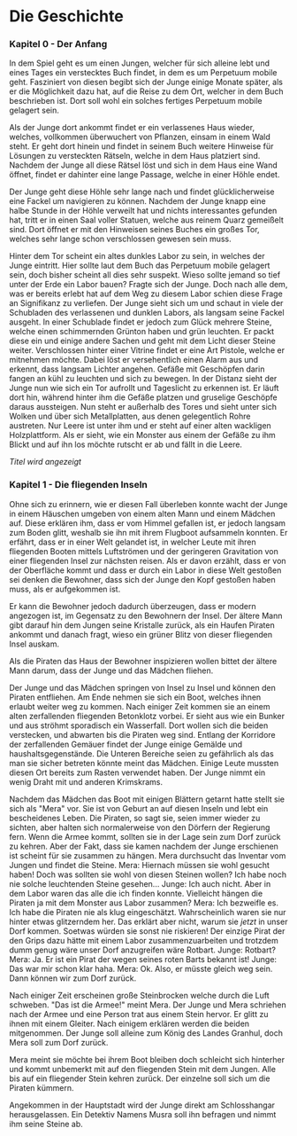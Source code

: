 # Die Geschichte

### Kapitel 0 - Der Anfang

In dem Spiel geht es um einen Jungen, welcher für sich alleine lebt
und eines Tages ein verstecktes Buch findet, in dem es um
Perpetuum mobile geht. Fasziniert von diesen begibt sich der
Junge einige Monate später, als er die Möglichkeit dazu hat, auf die
Reise zu dem Ort, welcher in dem Buch beschrieben ist.
Dort soll wohl ein solches fertiges Perpetuum mobile gelagert sein.

Als der Junge dort ankommt findet er ein verlassenes Haus wieder,
welches, vollkommen überwuchert von Pflanzen, einsam in einem Wald steht.
Er geht dort hinein und findet in seinem Buch weitere Hinweise für
Lösungen zu versteckten Rätseln, welche in dem Haus platziert sind.
Nachdem der Junge all diese Rätsel löst und sich in dem Haus eine Wand
öffnet, findet er dahinter eine lange Passage, welche in einer Höhle
endet.

Der Junge geht diese Höhle sehr lange nach und findet glücklicherweise
eine Fackel um navigieren zu können.
Nachdem der Junge knapp eine halbe Stunde in der Höhle verweilt hat
und nichts interessantes gefunden hat, tritt er in einen Saal voller
Statuen, welche aus reinem Quarz gemeißelt sind. Dort öffnet er mit
den Hinweisen seines Buches ein großes Tor, welches sehr lange schon
verschlossen gewesen sein muss.

Hinter dem Tor scheint ein altes dunkles Labor zu sein, in welches der
Junge eintritt. Hier sollte laut dem Buch das Perpetuum mobile gelagert
sein, doch bisher scheint all dies sehr suspekt.
	Wieso sollte jemand so tief unter der Erde ein Labor bauen?
Fragte sich der Junge. Doch nach alle dem, was er bereits erlebt hat
auf dem Weg zu diesem Labor schien diese Frage an Signifikanz zu
verliefen.
Der Junge sieht sich um und schaut in viele der Schubladen des
verlassenen und dunklen Labors, als langsam seine Fackel ausgeht.
In einer Schublade findet er jedoch zum Glück mehrere Steine, welche
einen schimmernden Grünton haben und grün leuchten. Er packt diese ein
und einige andere Sachen und geht mit dem Licht dieser Steine weiter.
Verschlossen hinter einer Vitrine findet er eine Art Pistole, welche
er mitnehmen möchte. Dabei löst er versehentlich einen Alarm aus und
erkennt, dass langsam Lichter angehen. Gefäße mit Geschöpfen darin
fangen an kühl zu leuchten und sich zu bewegen.
In der Distanz sieht der Junge nun wie sich ein Tor aufrollt und
Tageslicht zu erkennen ist. Er läuft dort hin, während hinter ihm
die Gefäße platzen und gruselige Geschöpfe daraus aussteigen.
Nun steht er außerhalb des Tores und sieht unter sich Wolken und über
sich Metallplatten, aus denen gelegentlich Rohre austreten.
Nur Leere ist unter ihm und er steht auf einer alten wackligen
Holzplattform. Als er sieht, wie ein Monster aus einem der Gefäße
zu ihm Blickt und auf ihn los möchte rutscht er ab und fällt in die
Leere.

*_Titel wird angezeigt_*

### Kapitel 1 - Die fliegenden Inseln

Ohne sich zu erinnern, wie er diesen Fall überleben konnte wacht
der Junge in einem Häuschen umgeben von einem alten Mann und einem
Mädchen auf. Diese erklären ihm, dass er vom Himmel gefallen ist,
er jedoch langsam zum Boden glitt, weshalb sie ihn mit ihrem Flugboot
aufsammeln konnten.
Er erfährt, dass er in einer Welt gelandet ist, in welcher Leute
mit ihren fliegenden Booten mittels Luftströmen und der geringeren
Gravitation von einer fliegenden Insel zur nächsten reisen.
Als er davon erzählt, dass er von der Oberfläche kommt und dass er
durch ein Labor in diese Welt gestoßen sei denken die Bewohner,
dass sich der Junge den Kopf gestoßen haben muss, als er aufgekommen
ist.

Er kann die Bewohner jedoch dadurch überzeugen, dass er modern
angezogen ist, im Gegensatz zu den Bewohnern der Insel. Der ältere
Mann gibt darauf hin dem Jungen seine Kristalle zurück, als ein Haufen
Piraten ankommt und danach fragt, wieso ein grüner Blitz von dieser
fliegenden Insel auskam.

Als die Piraten das Haus der Bewohner inspizieren wollen bittet der
ältere Mann darum, dass der Junge und das Mädchen fliehen.

Der Junge und das Mädchen springen von Insel zu Insel und können den
Piraten entfliehen. Am Ende nehmen sie sich ein Boot, welches ihnen
erlaubt weiter weg zu kommen. Nach einiger Zeit kommen sie an einem
alten zerfallenden fliegenden Betonklotz vorbei. Er sieht aus wie ein
Bunker und aus ströhmt sporadisch ein Wasserfall.
Dort wollen sich die beiden verstecken, und abwarten bis die Piraten
weg sind.
Entlang der Korridore der zerfallenden Gemäuer findet der Junge einige
Gemälde und haushaltsgegenstände. Die Unteren Bereiche seien zu
gefährlich als das man sie sicher betreten könnte meint das Mädchen.
Einige Leute mussten diesen Ort bereits zum Rasten verwendet haben.
Der Junge nimmt ein wenig Draht mit und anderen Krimskrams.

Nachdem das Mädchen das Boot mit einigen Blättern getarnt hatte stellt
sie sich als "Mera" vor. Sie ist von Geburt an auf diesen Inseln und
lebt ein bescheidenes Leben. Die Piraten, so sagt sie, seien immer
wieder zu sichten, aber halten sich normalerweise von den Dörfern
der Regierung fern.
Wenn die Armee kommt, sollten sie in der Lage sein zum Dorf zurück zu
kehren. Aber der Fakt, dass sie kamen nachdem der Junge erschienen ist
scheint für sie zusammen zu hängen.
Mera durchsucht das Inventar vom Jungen und findet die Steine.
	Mera: Hiernach müssen sie wohl gesucht haben!
	      Doch was sollten sie wohl von diesen Steinen wollen?
		  Ich habe noch nie solche leuchtenden Steine gesehen...
	Junge: Ich auch nicht. Aber in dem Labor waren das alle die ich
	       finden konnte. Vielleicht hängen die Piraten ja mit dem
		   Monster aus Labor zusammen?
	Mera: Ich bezweifle es. Ich habe die Piraten nie als klug eingeschätzt.
	      Wahrscheinlich waren sie nur hinter etwas glitzerndem her. Das
		  erklärt aber nicht, warum sie _jetzt_ in unser Dorf kommen.
		  Soetwas würden sie sonst nie riskieren!
		  Der einzige Pirat der den Grips dazu hätte mit einem Labor
		  zusammenzuarbeiten und trotzdem dumm genug wäre unser Dorf
		  anzugreifen wäre Rotbart.
	Junge: Rotbart?
	Mera: Ja. Er ist ein Pirat der wegen seines roten Barts bekannt ist!
	Junge: Das war mir schon klar haha.
	Mera: Ok. Also, er müsste gleich weg sein. Dann können wir zum Dorf
	      zurück.

Nach einiger Zeit erscheinen große Steinbrocken welche durch die Luft
schweben. "Das ist die Armee!" meint Mera. Der Junge und Mera
schriehen nach der Armee und eine Person trat aus einem Stein hervor.
Er glitt zu ihnen mit einem Gleiter. Nach einigem erklären werden die
beiden mitgenommen.
Der Junge soll alleine zum König des Landes Granhul, doch Mera soll zum
Dorf zurück.

Mera meint sie möchte bei ihrem Boot bleiben doch schleicht sich
hinterher und kommt unbemerkt mit auf den fliegenden Stein mit dem Jungen.
Alle bis auf ein fliegender Stein kehren zurück. Der einzelne soll sich
um die Piraten kümmern.

Angekommen in der Hauptstadt wird der Junge direkt am Schlosshangar
herausgelassen. Ein Detektiv Namens Musra soll ihn befragen und nimmt
ihm seine Steine ab.
